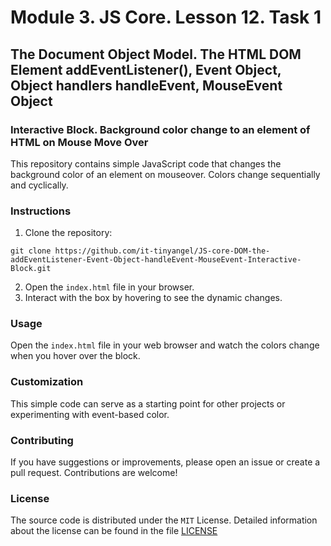 # Module 3. JS Core. Lesson 12. Task 1

## The Document Object Model. The HTML DOM Element addEventListener(), Event Object, Object handlers handleEvent, MouseEvent Object

### Interactive Block. Background color change to an element of HTML on Mouse Move Over

This repository contains simple JavaScript code that changes the background color of an element on mouseover. Colors change sequentially and cyclically.

### Instructions

1. Clone the repository:
```
git clone https://github.com/it-tinyangel/JS-core-DOM-the-addEventListener-Event-Object-handleEvent-MouseEvent-Interactive-Block.git
```
2. Open the `index.html` file in your browser.
3. Interact with the box by hovering to see the dynamic changes.

### Usage

Open the `index.html` file in your web browser and watch the colors change when you hover over the block. 

### Customization

This simple code can serve as a starting point for other projects or experimenting  with event-based color.

### Contributing

If you have suggestions or improvements, please open an issue or create a pull request. Contributions are welcome!

### License

The source code is distributed under the `MIT` License. Detailed information about the license can be found in the file [LICENSE](https://github.com/it-tinyangel/JS-core-DOM-the-addEventListener-Event-Object-handleEvent-MouseEvent-Modifying-the-color/blob/main/LICENSE)
